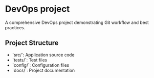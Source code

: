 # DevOps project
A comprehensive DevOps project demonstrating Git workflow and best practices.

## Project Structure

- \`src/\`: Application source code
- \`tests/\`: Test files
- \`config/\`: Configuration files
- \`docs/\`: Project documentation
